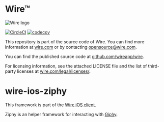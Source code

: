 # Wire™

![Wire logo](https://github.com/wireapp/wire/blob/master/assets/logo.png?raw=true)

[![CircleCI](https://circleci.com/gh/wireapp/wire-ios-ziphy.svg?style=shield)](https://circleci.com/gh/wireapp/wire-ios-ziphy) [![codecov](https://codecov.io/gh/wireapp/wire-ios-ziphy/branch/develop/graph/badge.svg)](https://codecov.io/gh/wireapp/wire-ios-ziphy)

This repository is part of the source code of Wire. You can find more information at [wire.com](https://wire.com) or by contacting opensource@wire.com.

You can find the published source code at [github.com/wireapp/wire](https://github.com/wireapp/wire).

For licensing information, see the attached LICENSE file and the list of third-party licenses at [wire.com/legal/licenses/](https://wire.com/legal/licenses/).

# wire-ios-ziphy

This framework is part of the [Wire iOS client](http://github.com/wireapp/wire-ios).

Ziphy is an helper framework for interacting with [Giphy](http://giphy.com).
